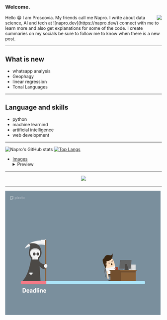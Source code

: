 ### Welcome.
<img align ="right" src='https://github.com/pronapro/pronapro/blob/main/napro.png'>


<p>Hello 😁 I am Proscovia. My friends call me Napro. I write about data science, AI and tech at ![napro.dev](https://napro.dev/) connect with me to learn more and also get explanations for some of the code. I create summaries on my socials be sure to follow me to know when there is a new post.</p>

<hr />

## What is new
* whatsapp analysis
* Geophagy
* linear regression
* Tonal Languages

<hr />

## Language and skills
* python
* machine learnind
* artificial intelligence
* web development


<hr />

![Napro's GitHub stats](https://github-readme-stats.vercel.app/api?username=pronapro&show_icons=true&theme=radical)
[![Top Langs](https://github-readme-stats.vercel.app/api/top-langs/?username=pronapro)](https://github.com/pronapro/github-readme-stats)

- [Images](https://github.com/)
    <details>
      <summary>Preview</summary>
      <img src="orangeblue.png">
    </details>

<hr />
<div align="center">
   <img src="https://github-profile-trophy.vercel.app/?username=pronapro&theme=flat&no-frame=true&margin-w=30" />
 <hr />
</div>

<img src="https://github.com/pronapro/pronapro/blob/main/deadline.gif" alt="Alter deadline" width="500" height="400" align ="center">

